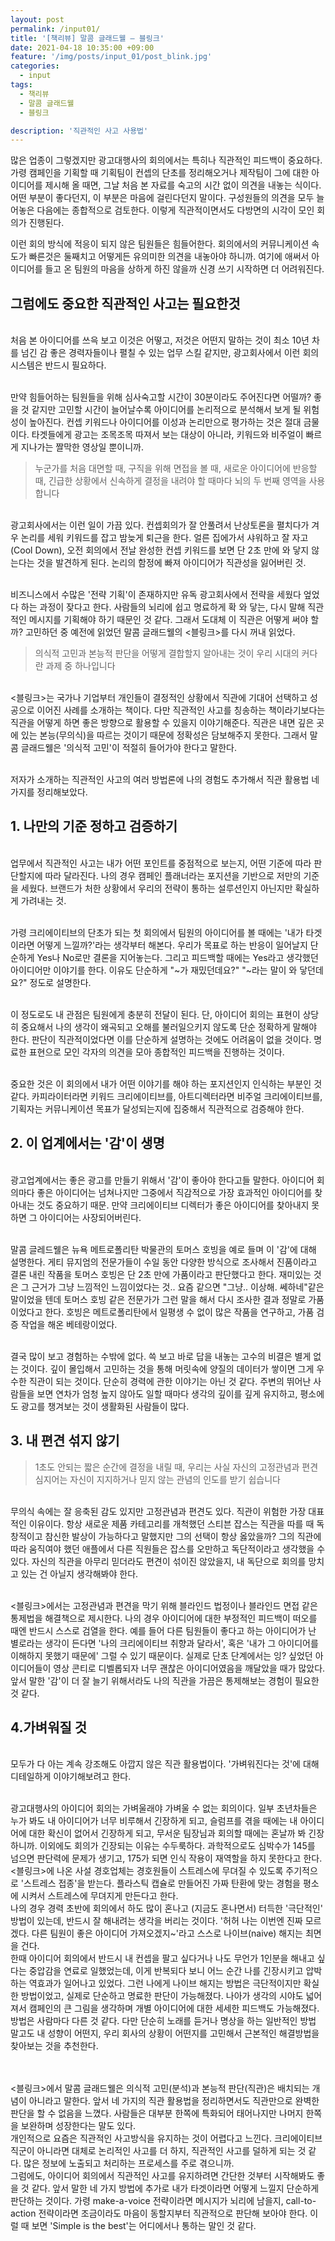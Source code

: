 ```yaml
---
layout: post
permalink: /input01/
title: '[책리뷰] 말콤 글래드웰 – 블링크'
date: 2021-04-18 10:35:00 +09:00
feature: '/img/posts/input_01/post_blink.jpg'
categories:
  - input
tags:
  - 책리뷰
  - 말콤 글래드웰
  - 블링크

description: '직관적인 사고 사용법'
---
```

많은 업종이 그렇겠지만 광고대행사의 회의에서는 특히나 직관적인 피드백이 중요하다. 가령 캠페인을 기획할 때 기획팀이 컨셉의 단초를 정리해오거나 제작팀이 그에 대한 아이디어를 제시해 올 때면, 그날 처음 본 자료를 숙고의 시간 없이 의견을 내놓는 식이다. 어떤 부분이 좋다던지, 이 부분은 마음에 걸린다던지 말이다. 구성원들의 의견을 모두 늘어놓은 다음에는 종합적으로 검토한다. 이렇게 직관적이면서도 다방면의 시각이 모인 회의가 진행된다.<br>

이런 회의 방식에 적응이 되지 않은 팀원들은 힘들어한다. 회의에서의 커뮤니케이션 속도가 빠른것은 둘째치고 어떻게든 유의미한 의견을 내놓아야 하니까. 여기에 애써서 아이디어를 들고 온 팀원의 마음을 상하게 하진 않을까 신경 쓰기 시작하면 더 어려워진다.<br>

## 그럼에도 중요한 직관적인 사고는 필요한것<br>
<br>처음 본 아이디어를 쓰윽 보고 이것은 어떻고, 저것은 어떤지 말하는 것이 최소 10년 차를 넘긴 감 좋은 경력자들이나 펼칠 수 있는 업무 스킬 같지만, 광고회사에서 이런 회의 시스템은 반드시 필요하다.

<br>만약 힘들어하는 팀원들을 위해 심사숙고할 시간이 30분이라도 주어진다면 어떨까? 좋을 것 같지만 고민할 시간이 늘어날수록 아이디어를 논리적으로 분석해서 보게 될 위험성이 높아진다. 컨셉 키워드나 아이디어를 이성과 논리만으로 평가하는 것은 절대 금물이다. 타겟들에게 광고는 조목조목 따져서 보는 대상이 아니라, 키워드와 비주얼이 빠르게 지나가는 짤막한 영상일 뿐이니까.

>누군가를 처음 대면할 때, 구직을 위해 면접을 볼 때, 새로운 아이디어에 반응할 때,
긴급한 상황에서 신속하게 결정을 내려야 할 때마다 뇌의 두 번째 영역을 사용합니다

<br>광고회사에서는 이런 일이 가끔 있다. 컨셉회의가 잘 안풀려서 난상토론을 펼치다가 겨우 논리를 세워 키워드를 잡고 밤늦게 퇴근을 한다. 얼른 집에가서 샤워하고 잘 자고(Cool Down), 오전 회의에서 전날 완성한 컨셉 키워드를 보면 단 2초 만에 와 닿지 않는다는 것을 발견하게 된다. 논리의 함정에 빠져 아이디어가 직관성을 잃어버린 것.

<br>비즈니스에서 수많은 '전략 기획'이 존재하지만 유독 광고회사에서 전략을 세웠다 엎었다 하는 과정이 잦다고 한다. 사람들의 뇌리에 쉽고 명료하게 확 와 닿는, 다시 말해 직관적인 메시지를 기획해야 하기 때문인 것 같다. 그래서 도대체 이 직관은 어떻게 써야 할까? 고민하던 중 예전에 읽었던 말콤 글래드웰의 <블링크>를 다시 꺼내 읽었다.

>의식적 고민과 본능적 판단을 어떻게 결합할지 알아내는 것이 우리 시대의 커다란 과제 중 하나입니다

<br>
<블링크>는 국가나 기업부터 개인들이 결정적인 상황에서 직관에 기대어 선택하고 성공으로 이어진 사례를 소개하는 책이다. 다만 직관적인 사고를 칭송하는 책이라기보다는 직관을 어떻게 하면 좋은 방향으로 활용할 수 있을지 이야기해준다. 직관은 내면 깊은 곳에 있는 본능(무의식)을 따르는 것이기 때문에 정확성은 담보해주지 못한다. 그래서 말콤 글래드웰은 '의식적 고민'이 적절히 들어가야 한다고 말한다.

<br>저자가 소개하는 직관적인 사고의 여러 방법론에 나의 경험도 추가해서 직관 활용법 네 가지를 정리해보았다.
<br>
## 1. 나만의 기준 정하고 검증하기
<br>업무에서 직관적인 사고는 내가 어떤 포인트를 중점적으로 보는지, 어떤 기준에 따라 판단할지에 따라 달라진다. 나의 경우 캠페인 플래너라는 포지션을 기반으로 저만의 기준을 세웠다. 브랜드가 처한 상황에서 우리의 전략이 통하는 설루션인지 아닌지만 확실하게 가려내는 것.

<br>가령 크리에이티브의 단초가 되는 첫 회의에서 팀원의 아이디어를 볼 때에는 '내가 타겟이라면 어떻게 느낄까?'라는 생각부터 해본다. 우리가 목표로 하는 반응이 일어날지 단순하게 Yes나 No로만 결론을 지어놓는다. 그리고 피드백할 때에는 Yes라고 생각했던 아이디어만 이야기를 한다. 이유도 단순하게 "~가 재밌던데요?" "~라는 말이 와 닿던데요?" 정도로 설명한다.

<br>이 정도로도 내 관점은 팀원에게 충분히 전달이 된다. 단, 아이디어 회의는 표현이 상당히 중요해서 나의 생각이 왜곡되고 오해를 불러일으키지 않도록 단순 정확하게 말해야 한다. 판단이 직관적이었다면 이를 단순하게 설명하는 것에도 어려움이 없을 것이다. 명료한 표현으로 모인 각자의 의견을 모아 종합적인 피드백을 진행하는 것이다.

<br>중요한 것은 이 회의에서 내가 어떤 이야기를 해야 하는 포지션인지 인식하는 부분인 것 같다. 카피라이터라면 키워드 크리에이티브를, 아트디렉터라면 비주얼 크리에이티브를, 기획자는 커뮤니케이션 목표가 달성되는지에 집중해서 직관적으로 검증해야 한다.
<br>
## 2. 이 업계에서는 '감'이 생명
<br>광고업계에서는 좋은 광고를 만들기 위해서 '감'이 좋아야 한다고들 말한다. 아이디어 회의마다 좋은 아이디어는 넘쳐나지만 그중에서 직감적으로 가장 효과적인 아이디어를 찾아내는 것도 중요하기 때문. 만약 크리에이티브 디렉터가 좋은 아이디어를 찾아내지 못하면 그 아이디어는 사장되어버린다.

<br>말콤 글레드웰은 뉴욕 메트로폴리탄 박물관의 토머스 호빙을 예로 들며 이 '감'에 대해 설명한다. 게티 뮤지엄의 전문가들이 수일 동안 다양한 방식으로 조사해서 진품이라고 결론 내린 작품을 토머스 호빙은 단 2초 만에 가품이라고 판단했다고 한다. 재미있는 것은 그 근거가 그냥 느낌적인 느낌이었다는 것.. 요즘 같으면 "그냥.. 이상해. 쎄하네"같은 말이었을 텐데 토머스 호빙 같은 전문가가 그런 말을 해서 다시 조사한 결과 정말로 가품이었다고 한다. 호빙은 메트로폴리탄에서 일평생 수 없이 많은 작품을 연구하고, 가품 검증 작업을 해온 베테랑이었다.

<br>결국 많이 보고 경험하는 수밖에 없다. 쓱 보고 바로 답을 내놓는 고수의 비결은 별게 없는 것이다. 깊이 몰입해서 고민하는 것을 통해 머릿속에 양질의 데이터가 쌓이면 그게 우수한 직관이 되는 것이다. 단순히 경력에 관한 이야기는 아닌 것 같다. 주변의 뛰어난 사람들을 보면 연차가 엄청 높지 않아도 일할 때마다 생각의 깊이를 깊게 유지하고, 평소에도 광고를 챙겨보는 것이 생활화된 사람들이 많다.
<br>
## 3. 내 편견 섞지 않기

>1초도 안되는 짧은 순간에 결정을 내릴 때, 우리는 사실 자신의 고정관념과 편견
심지어는 자신이 지지하거나 믿지 않는 관념의 인도를 받기 쉽습니다

<br>무의식 속에는 잘 응축된 감도 있지만 고정관념과 편견도 있다. 직관이 위험한 가장 대표적인 이유이다. 항상 새로운 제품 카테고리를 개척했던 스티븐 잡스는 직관을 따를 때 독창적이고 참신한 발상이 가능하다고 말했지만 그의 선택이 항상 옳았을까? 그의 직관에 따라 움직여야 했던 애플에서 다른 직원들은 잡스를 오만하고 독단적이라고 생각했을 수 있다. 자신의 직관을 아무리 믿더라도 편견이 섞이진 않았을지, 내 독단으로 회의를 망치고 있는 건 아닐지 생각해봐야 한다.

<br><블링크>에서는 고정관념과 편견을 막기 위해 블라인드 법정이나 블라인드 면접 같은 통제법을 해결책으로 제시한다. 나의 경우 아이디어에 대한 부정적인 피드백이 떠오를 때엔 반드시 스스로 검열을 한다. 예를 들어 다른 팀원들이 좋다고 하는 아이디어가 난 별로라는 생각이 든다면 '나의 크리에이티브 취향과 달라서', 혹은 '내가 그 아이디어를 이해하지 못했기 때문에' 그럴 수 있기 때문이다. 실제로 단초 단계에서는 잉? 싶었던 아이디어들이 영상 콘티로 디벨롭되자 너무 괜찮은 아이디어였음을 깨달았을 때가 많았다. 앞서 말한 '감'이 더 잘 늘기 위해서라도 나의 직관을 가끔은 통제해보는 경험이 필요한 것 같다.
<br>
## 4.가벼워질 것
<br>모두가 다 아는 계속 강조해도 아깝지 않은 직관 활용법이다. '가벼워진다는 것'에 대해 디테일하게 이야기해보려고 한다.

<br>광고대행사의 아이디어 회의는 가벼울래야 가벼울 수 없는 회의이다. 일부 초년차들은 누가 봐도 내 아이디어가 너무 비루해서 긴장하게 되고, 슬럼프를 겪을 때에는 내 아이디어에 대한 확신이 없어서 긴장하게 되고, 무서운 팀장님과 회의할 때에는 혼날까 봐 긴장하니까. 이외에도 회의가 긴장되는 이유는 수두룩하다. 과학적으로도 심박수가 145를 넘으면 판단력에 문제가 생기고, 175가 되면 인식 작용이 재역할을 하지 못한다고 한다.
<br>
<블링크>에 나온 사설 경호업체는 경호원들이 스트레스에 무뎌질 수 있도록 주기적으로 '스트레스 접종'을 받는다. 플라스틱 캡슐로 만들어진 가짜 탄환에 맞는 경험을 평소에 시켜서 스트레스에 무뎌지게 만든다고 한다.
<br>
나의 경우 경력 초반에 회의에서 하도 많이 혼나고 (지금도 혼나면서) 터득한 '극단적인' 방법이 있는데, 반드시 잘 해내려는 생각을 버리는 것이다. '허허 나는 이번엔 진짜 모르겠다. 다른 팀원이 좋은 아이디어 가져오겠지~'라고 스스로 나이브(naive) 해지는 최면을 건다.
<br>
한때 아이디어 회의에서 반드시 내 컨셉을 팔고 싶다거나 나도 무언가 1인분을 해내고 싶다는 중압감을 연료로 일했었는데, 이게 반복되다 보니 어느 순간 나를 긴장시키고 압박하는 역효과가 일어나고 있었다. 그런 나에게 나이브 해지는 방법은 극단적이지만 확실한 방법이었고, 실제로 단순하고 명료한 판단이 가능해졌다. 나아가 생각의 시야도 넓어져서 캠페인의 큰 그림을 생각하며 개별 아이디어에 대한 세세한 피드백도 가능해졌다.
<br>
방법은 사람마다 다른 것 같다. 다만 단순히 노래를 듣거나 명상을 하는 일반적인 방법 말고도 내 성향이 어떤지, 우리 회사의 상황이 어떤지를 고민해서 근본적인 해결방법을 찾아보는 것을 추천한다.


<br><br>
<블링크>에서 말콤 글래드웰은 의식적 고민(분석)과 본능적 판단(직관)은 배치되는 개념이 아니라고 말한다. 앞서 네 가지의 직관 활용법을 정리하면서도 직관만으로 완벽한 판단을 할 수 없음을 느꼈다. 사람들은 대부분 한쪽에 특화되어 태어나지만 나머지 한쪽을 보완하며 성장한다는 말도 있다.
<br>
개인적으로 요즘은 직관적인 사고방식을 유지하는 것이 어렵다고 느낀다. 크리에이티브 직군이 아니라면 대체로 논리적인 사고를 더 하지, 직관적인 사고를 덜하게 되는 것 같다. 많은 정보에 노출되고 처리하는 프로세스를 주로 겪으니까.
<br>
그럼에도, 아이디어 회의에서 직관적인 사고를 유지하려면 간단한 것부터 시작해봐도 좋을 것 같다. 앞서 말한 네 가지 방법에 추가로 내가 타겟이라면 어떻게 느낄지 단순하게 판단하는 것이다. 가령 make-a-voice 전략이라면 메시지가 뇌리에 남을지, call-to-action 전략이라면 조금이라도 마음이 동할지부터 직관적으로 판단해 보아야 한다. 이럴 때 보면 'Simple is the best'는 어디에서나 통하는 말인 것 같다.

